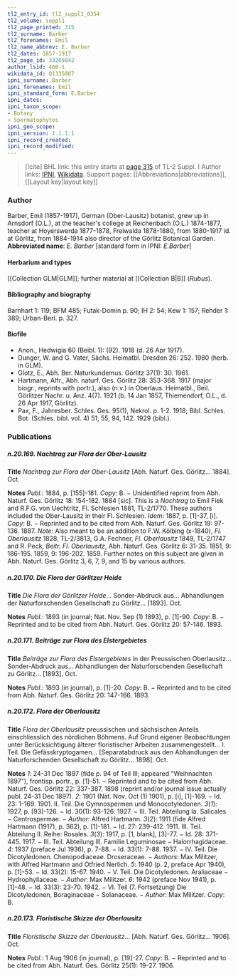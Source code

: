 ```yaml
---
tl2_entry_id: tl2_suppl1_0354
tl2_volume: suppl1
tl2_page_printed: 315
tl2_surname: Barber
tl2_forenames: Emil
tl2_name_abbrev: E. Barber
tl2_dates: 1857-1917
tl2_page_id: 33265042
author_lsid: 460-1
wikidata_id: Q1335807
ipni_surname: Barber
ipni_forenames: Emil
ipni_standard_form: E.Barber
ipni_dates: 
ipni_taxon_scope: 
- Botany
- Spermatophytes
ipni_geo_scope: 
ipni_version: 1.1.1.1
ipni_record_created: 
ipni_record_modified:
---
```


> [!cite] BHL link: this entry starts at [page 315](https://www.biodiversitylibrary.org/page/33265042) of TL-2 Suppl. I
> Author links: [IPNI](https://www.ipni.org/a/460-1), [Wikidata](https://www.wikidata.org/wiki/Q1335807). Support pages: [[Abbreviations|abbreviations]], [[Layout key|layout key]]

### Author

Barber, Emil (1857-1917), German (Ober-Lausitz) botanist, grew up in Arnsdorf (O.L.), at the teacher's college at Reichenbach (O.L.) 1874-1877, teacher at Hoyerswerda 1877-1878, Freiwalda 1878-1880, from 1880-1917 id. at Görlitz, from 1884-1914 also director of the Görlitz Botanical Garden. 
**Abbreviated name**: *E. Barber* \[standard form in IPNI: *E.Barber*\]

#### Herbarium and types

[[Collection GLM|GLM]]; further material at [[Collection B|B]] (*Rubus*).

#### Bibliography and biography

Barnhart 1: 119; BFM 485; Futak-Domin p. 90; IH 2: 54; Kew 1: 157; Rehder 1: 389; Urban-Berl. p. 327.

#### Biofile

- Anon., Hedwigia 60 (Beibl. 1): (92). 1918 (d. 26 Apr 1917).
- Dunger, W. and G. Vater, Sächs. Heimatbl. Dresden 26: 252. 1980 (herb. in GLM).
- Glotz, E., Abh. Ber. Naturkundemus. Görlitz 37(1): 30. 1961.
- Hartmann, Alfr., Abh. naturf. Ges. Görlitz 28: 353-368. 1917 (major biogr., reprints with portr.), also (n.v.) in Oberlaus. Heimatbl., Beil. Görlitzer Nachr. u. Anz. 4(7). 1921 (b. 14 Jan 1857, Thiemendorf, O.L., d. 26 Apr 1917, Görlitz).
- Pax, F., Jahresber. Schles. Ges. 95(1), Nekrol. p. 1-2. 1918; Bibl. Schles. Bot. (Schles. bibl. vol. 4) 51, 55, 94, 142. 1929 (bibl.).

### Publications

##### n.20.169. Nachtrag zur Flora der Ober-Lausitz

**Title**
*Nachtrag zur Flora der Ober-Lausitz* \[Abh. Naturf. Ges. Görlitz... 1884\]. Oct.

**Notes**
*Publ*.: 1884, p. \[155\]-181. *Copy*: B. − Unidentified reprint from Abh. Naturf. Ges. Görlitz 18: 154-182. 1884 \[sic\]. This is a *Nachtrag* to Emil Fiek and R.F.G. von Uechtritz, Fl. Schlesien 1881, TL-2/1770. These authors included the Ober-Lausitz in their Fl. Schlesien.
*Idem*: 1887, p. \[1\]-37, \[i\]. *Copy*: B. − Reprinted and to be cited from Abh. Naturf. Ges. Görlitz 19: 97-136. 1887.
*Note*: Also meant to be an addition to F.W. Kölbing (x-1840), *Fl. Oberlausitz* 1828, TL-2/3813, G.A. Fechner, *Fl. Oberlausitz* 1849, TL-2/1747 and R. Peck, *Beitr. Fl. Oberlausitz*, Abh. Naturf. Ges. Görlitz 6: 31-35. 1851, 9: 186-195. 1859, 9: 196-202. 1859. Further notes on this subject are given in Abh. Naturf. Ges. Görlitz 3, 6, 7, 9, and 15 by various authors.

##### n.20.170. Die Flora der Görlitzer Heide

**Title**
*Die Flora der Görlitzer Heide*... Sonder-Abdruck aus... Abhandlungen der Naturforschenden Gesellschaft zu Görlitz... \[1893\]. Oct.

**Notes**
*Publ*.: 1893 (in journal; Nat. Nov. Sep (1) 1893), p. \[1\]-90. *Copy*: B. − Reprinted and to be cited from Abh. Naturf. Ges. Görlitz 20: 57-146. 1893.

##### n.20.171. Beiträge zur Flora des Elstergebietes

**Title**
*Beiträge zur Flora des Elstergebietes* in der Preussischen Oberlausitz... Sonder-Abdruck aus... Abhandlungen der Naturforschenden Gesellschaft zu Görlitz... \[1893\]. Oct.

**Notes**
*Publ*.: 1893 (in journal), p. \[1\]-20. *Copy*: B. − Reprinted and to be cited from Abh. Naturf. Ges. Görlitz 20: 147-166. 1893.

##### n.20.172. Flora der Oberlausitz

**Title**
*Flora der Oberlausitz* preussischen und sächsischen Anteils einschliesslich des nördlichen Böhmens. Auf Grund eigener Beobachtungen unter Berücksichtigung älterer floristischer Arbeiten zusammengestellt... I. Teil. Die Gefässkryptogamen... \[Separatabdruck aus den Abhandlungen der Naturforschenden Gesellschaft zu Görlitz... 1898\]. Oct.

**Notes**
*1*: 24-31 Dec 1897 (fide p. 94 of Teil III; appeared "Weihnachten 1897"), frontisp. portr., p. \[1\]-51. − Reprinted and to be cited from Abh. Naturf. Ges. Görlitz 22: 337-387. 1898 (reprint and/or journal issue actually publ. 24-31 Dec 1897).
*2*: 1901 (Nat. Nov. Oct (1) 1901), p. \[i\], \[1\]-169. − Id. 23: 1-169. 1901. II. Teil. Die Gymnospermen und Monocotyledonen.
*3*(*1*): 1927, p. \[93\]-126. − Id. 30(1): 93-126. 1927. − III. Teil. Abteilung Ia. Salicales − Centrospermae. − *Author*: Alfred Hartmann.
*3*(*2*): 1911 (fide Alfred Hartmann (1917), p. 362), p. \[1\]-181. − Id. 27: 239-412. 1911. III. Teil. Abteilung II. Reihe: Rosales.
*3*(*3*): 1917, p. \[1, blank\], \[3\]-77. − Id. 28: 371-445. 1917. − III. Teil. Abteilung III. Familie Leguminosae − Halorrhagidaceae.
*4*: 1937 (preface Jul 1936), p. 7-88. − Id. 33(1): 7-88. 1937. − IV. Teil. Die Dicotyledonen. Chenopodiaceae. Droseraceae. − *Authors*: Max Militzer, with Alfred Hartmann and Otfried Nerlich.
*5*: 1940 (p. 2, preface Apr 1940), p. \[1\]-53. − Id. 33(2): 15-67. 1940. − V. Teil. Die Dicotyledonen. Araliaceae − Hydrophyllaceae. − *Author*: Max Militzer.
*6*: 1942 (preface Nov 1941), p. \[1\]-48. − Id. 33(3): 23-70. 1942. − VI. Teil (7. Fortsetzung) Die Dicotyledonen, Boraginaceae − Solanaceae. − *Author*: Max Militzer.
*Copy*: B.

##### n.20.173. Floristische Skizze der Oberlausitz

**Title**
*Floristische Skizze der Oberlausitz*... \[Abh. Naturf. Ges. Görlitz... 1906\]. Oct.

**Notes**
*Publ*.: 1 Aug 1906 (in journal), p. \[19\]-27. *Copy*: B. − Reprinted and to be cited from Abh. Naturf. Ges. Görlitz 25(1): 19-27. 1906.

